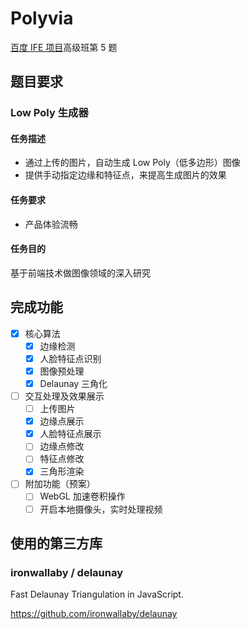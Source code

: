 # Polyvia

<a href="https://github.com/baidu-ife/ife">百度 IFE 项目</a>高级班第 5 题

## 题目要求

### Low Poly 生成器

#### 任务描述

- 通过上传的图片，自动生成 Low Poly（低多边形）图像
- 提供手动指定边缘和特征点，来提高生成图片的效果

#### 任务要求

- 产品体验流畅

#### 任务目的

基于前端技术做图像领域的深入研究

## 完成功能

- [x] 核心算法
  - [x] 边缘检测
  - [x] 人脸特征点识别
  - [x] 图像预处理
  - [x] Delaunay 三角化
- [ ] 交互处理及效果展示
  - [ ] 上传图片
  - [x] 边缘点展示
  - [x] 人脸特征点展示
  - [ ] 边缘点修改
  - [ ] 特征点修改
  - [x] 三角形渲染
- [ ] 附加功能（预案）
  - [ ] WebGL 加速卷积操作
  - [ ] 开启本地摄像头，实时处理视频

## 使用的第三方库

### ironwallaby / delaunay

Fast Delaunay Triangulation in JavaScript.

https://github.com/ironwallaby/delaunay
